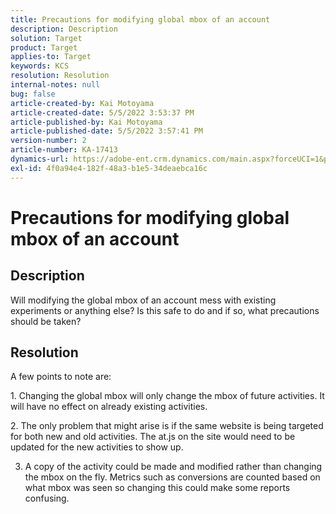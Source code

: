```yaml
---
title: Precautions for modifying global mbox of an account
description: Description
solution: Target
product: Target
applies-to: Target
keywords: KCS
resolution: Resolution
internal-notes: null
bug: false
article-created-by: Kai Motoyama
article-created-date: 5/5/2022 3:53:37 PM
article-published-by: Kai Motoyama
article-published-date: 5/5/2022 3:57:41 PM
version-number: 2
article-number: KA-17413
dynamics-url: https://adobe-ent.crm.dynamics.com/main.aspx?forceUCI=1&pagetype=entityrecord&etn=knowledgearticle&id=2a81d185-8bcc-ec11-a7b5-6045bd00d995
exl-id: 4f0a94e4-182f-48a3-b1e5-34deaebca16c
---
```

# Precautions for modifying global mbox of an account

## Description

Will modifying the global mbox of an account mess with existing experiments or anything else? Is this safe to do and if so, what precautions should be taken?

## Resolution


A few points to note are:

1. Changing the global mbox will only change the mbox of future activities. It will have no effect on already existing activities.

2. The only problem that might arise is if the same website is being targeted for both new and old activities. The at.js on the site would need to be updated for the new activities to show up.

3. A copy of the activity could be made and modified rather than changing the mbox on the fly. Metrics such as conversions are counted based on what mbox was seen so changing this could make some reports confusing.
